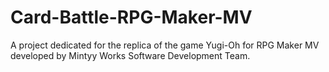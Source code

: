 # Card-Battle-RPG-Maker-MV
A project dedicated for the replica of the game Yugi-Oh for RPG Maker MV developed by Mintyy Works Software Development Team.
